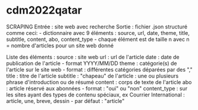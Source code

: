 # cdm2022qatar

SCRAPING 
Entrée : site web avec recherche
Sortie : fichier .json structuré comme ceci:
          - dictionnaire avec 9 éléments : source, url, date, theme, title, subtitle, content, abo, content_type
          - chaque élément est de taille n avec n = nombre d'articles pour un site web donné

Liste des éléments : 
source : site web
url : url de l'article
date : date de publication de l'article - format YYYY/MM/DD
theme : catégorie(s) de l'article sur le site web - format : différentes catégories déparées par des ","
title : titre de l'article
subtitle : "chapeau" de l'article : une ou plusieurs phrase d'introduction ou de résumé
content : corps de texte de l'article
abo : article réservé aux abonnées - format : "oui" ou "non"
content_type : sur les sites ayant des types de contenu spéciaux, ex Courrier International : article, une, breve, dessin - par défaut : "article"

